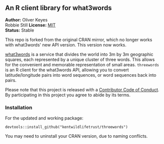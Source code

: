 ## An R client library for what3words

__Author:__ Oliver Keyes<br/>Robbie Still
__License:__ [MIT](http://opensource.org/licenses/MIT)<br/>
__Status:__ Stable

This repo is forked from the original CRAN mirror, which no longer works with what3words' new API version. This version now works. 

[what3words](http://what3words.com/) is a service that divides the world into 3m by 3m geographic squares, each represented by a unique cluster of three words. This allows for the convenient and memorable representation of small areas. `threewords` is an R client for the what3words API, allowing you to convert latitude/longitude pairs into word sequences, or word sequences back into pairs.

Please note that this project is released with a [Contributor Code of Conduct](CONDUCT.md). By participating in this project you agree to abide by its terms.

### Installation
    
For the updated and working package:

    devtools::install_github("kentwildlifetrust/threewords")

You may need to uninstall your CRAN version, due to naming conflicts. 

